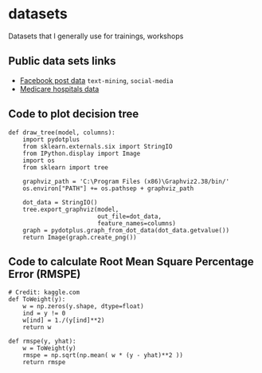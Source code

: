 # datasets
Datasets that I generally use for trainings, workshops



## Public data sets links
* [Facebook post data](https://insights.birdsonganalytics.com/static/demo/demobirdsong.facebook.csv) `text-mining`, `social-media`
* [Medicare hospitals data](https://data.medicare.gov/data/hospital-compare)  


## Code to plot decision tree
```
def draw_tree(model, columns):
    import pydotplus
    from sklearn.externals.six import StringIO
    from IPython.display import Image
    import os
    from sklearn import tree
    
    graphviz_path = 'C:\Program Files (x86)\Graphviz2.38/bin/'
    os.environ["PATH"] += os.pathsep + graphviz_path

    dot_data = StringIO()
    tree.export_graphviz(model,
                         out_file=dot_data,
                         feature_names=columns)
    graph = pydotplus.graph_from_dot_data(dot_data.getvalue())  
    return Image(graph.create_png())
```
## Code to calculate Root Mean Square Percentage Error (RMSPE)
```
# Credit: kaggle.com
def ToWeight(y):
    w = np.zeros(y.shape, dtype=float)
    ind = y != 0
    w[ind] = 1./(y[ind]**2)
    return w

def rmspe(y, yhat):
    w = ToWeight(y)
    rmspe = np.sqrt(np.mean( w * (y - yhat)**2 ))
    return rmspe
```
